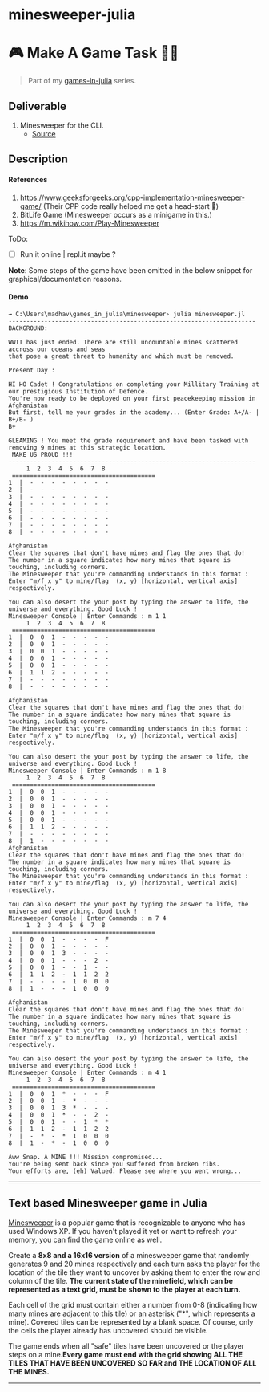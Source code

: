 # minesweeper-julia

# 🎮 Make A Game Task 👨‍💻

>Part of my [games-in-julia](https://github.com/PseudoCodeNerd/games_in_julia) series.

## Deliverable

1. Minesweeper for the CLI.
    - [Source](./game.jl)

## Description

#### References
1. https://www.geeksforgeeks.org/cpp-implementation-minesweeper-game/ (Their CPP code really helped me get a head-start 🚀)
2. BitLife Game (Minesweeper occurs as a minigame in this.)
3. https://m.wikihow.com/Play-Minesweeper

ToDo:

* [ ] Run it online |  repl.it maybe ?

**Note**: Some steps of the game have been omitted in the below snippet for graphical/documentation reasons.

#### Demo

```console
→ C:\Users\madhav\games_in_julia\minesweeper› julia minesweeper.jl
---------------------------------------------------------------------
BACKGROUND:

WWII has just ended. There are still uncountable mines scattered accross our oceans and seas
that pose a great threat to humanity and which must be removed.

Present Day :

HI HO Cadet ! Congratulations on completing your Millitary Training at our prestigious Institution of Defence.
You're now ready to be deployed on your first peacekeeping mission in Afghanistan
But first, tell me your grades in the academy... (Enter Grade: A+/A- | B+/B- )
B+

GLEAMING ! You meet the grade requirement and have been tasked with removing 9 mines at this strategic location.
 MAKE US PROUD !!!
---------------------------------------------------------------------
     1  2  3  4  5  6  7  8
 ========================================
1  |  -  -  -  -  -  -  -  -
2  |  -  -  -  -  -  -  -  -
3  |  -  -  -  -  -  -  -  -
4  |  -  -  -  -  -  -  -  -
5  |  -  -  -  -  -  -  -  -
6  |  -  -  -  -  -  -  -  -
7  |  -  -  -  -  -  -  -  -
8  |  -  -  -  -  -  -  -  -

Afghanistan
Clear the squares that don't have mines and flag the ones that do!
The number in a square indicates how many mines that square is touching, including corners.
The Minesweeper that you're commanding understands in this format :
Enter "m/f x y" to mine/flag  (x, y) [horizontal, vertical axis] respectively.

You can also desert the your post by typing the answer to life, the universe and everything. Good Luck !
Minesweeper Console | Enter Commands : m 1 1
     1  2  3  4  5  6  7  8
 ========================================
1  |  0  0  1  -  -  -  -  -
2  |  0  0  1  -  -  -  -  -
3  |  0  0  1  -  -  -  -  -
4  |  0  0  1  -  -  -  -  -
5  |  0  0  1  -  -  -  -  -
6  |  1  1  2  -  -  -  -  -
7  |  -  -  -  -  -  -  -  -
8  |  -  -  -  -  -  -  -  -

Afghanistan
Clear the squares that don't have mines and flag the ones that do!
The number in a square indicates how many mines that square is touching, including corners.
The Minesweeper that you're commanding understands in this format :
Enter "m/f x y" to mine/flag  (x, y) [horizontal, vertical axis] respectively.

You can also desert the your post by typing the answer to life, the universe and everything. Good Luck !
Minesweeper Console | Enter Commands : m 1 8
     1  2  3  4  5  6  7  8
 ========================================
1  |  0  0  1  -  -  -  -  -
2  |  0  0  1  -  -  -  -  -
3  |  0  0  1  -  -  -  -  -
4  |  0  0  1  -  -  -  -  -
5  |  0  0  1  -  -  -  -  -
6  |  1  1  2  -  -  -  -  -
7  |  -  -  -  -  -  -  -  -
8  |  1  -  -  -  -  -  -  -
Afghanistan
Clear the squares that don't have mines and flag the ones that do!
The number in a square indicates how many mines that square is touching, including corners.
The Minesweeper that you're commanding understands in this format :
Enter "m/f x y" to mine/flag  (x, y) [horizontal, vertical axis] respectively.

You can also desert the your post by typing the answer to life, the universe and everything. Good Luck !
Minesweeper Console | Enter Commands : m 7 4
     1  2  3  4  5  6  7  8
 ========================================
1  |  0  0  1  -  -  -  -  F
2  |  0  0  1  -  -  -  -  -
3  |  0  0  1  3  -  -  -  -
4  |  0  0  1  -  -  -  2  -
5  |  0  0  1  -  -  1  -  -
6  |  1  1  2  -  1  1  2  2
7  |  -  -  -  -  1  0  0  0
8  |  1  -  -  -  1  0  0  0

Afghanistan
Clear the squares that don't have mines and flag the ones that do!
The number in a square indicates how many mines that square is touching, including corners.
The Minesweeper that you're commanding understands in this format :
Enter "m/f x y" to mine/flag  (x, y) [horizontal, vertical axis] respectively.

You can also desert the your post by typing the answer to life, the universe and everything. Good Luck !
Minesweeper Console | Enter Commands : m 4 1
     1  2  3  4  5  6  7  8
 ========================================
1  |  0  0  1  *  -  -  -  F
2  |  0  0  1  -  *  -  -  -
3  |  0  0  1  3  *  -  -  -
4  |  0  0  1  *  -  -  2  -
5  |  0  0  1  -  -  1  *  *
6  |  1  1  2  -  1  1  2  2
7  |  -  *  -  *  1  0  0  0
8  |  1  -  *  -  1  0  0  0

Aww Snap. A MINE !!! Mission compromised...
You're being sent back since you suffered from broken ribs.
Your efforts are, (eh) Valued. Please see where you went wrong...
```



---

## Text based Minesweeper game in Julia

[Minesweeper](https://en.wikipedia.org/wiki/Minesweeper_(video_game)) is a popular game that is recognizable to anyone who has used Windows XP. If you haven't played it yet or want to refresh your memory, you can find the game online as well.

Create a ****8x8 and a 16x16 version**** of a minesweeper game that randomly generates 9 and 20 mines respectively and each turn asks the player for the location of the tile they want to uncover by asking them to enter the row and column of the tile. ****The current state of the minefield, which can be represented as a text grid, must be shown to the player at each turn.****

Each cell of the grid must contain either a number from 0-8 (indicating how many mines are adjacent to this tile) or an asterisk ("*", which represents a mine). Covered tiles can be represented by a blank space. Of course, only the cells the player already has uncovered should be visible.

The game ends when all "safe" tiles have been uncovered or the player steps on a mine.**Every game must end with the grid showing ALL THE TILES THAT HAVE BEEN UNCOVERED SO FAR and THE LOCATION OF ALL THE MINES.**

---